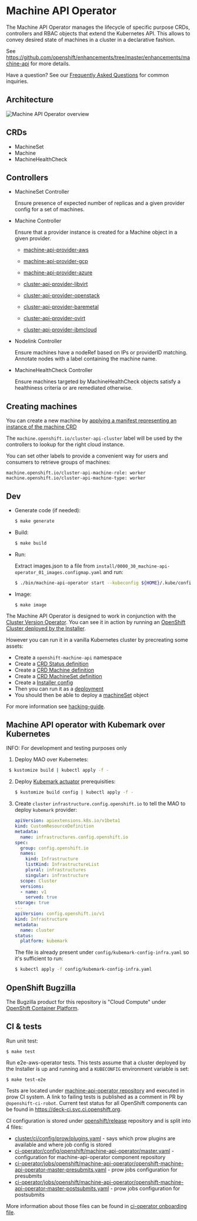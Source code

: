 # Machine API Operator

The Machine API Operator manages the lifecycle of specific purpose CRDs, controllers and RBAC objects that extend the Kubernetes API.
This allows to convey desired state of machines in a cluster in a declarative fashion.

See https://github.com/openshift/enhancements/tree/master/enhancements/machine-api for more details.

Have a question? See our [Frequently Asked Questions](FAQ.md) for common inquiries.

## Architecture

![Machine API Operator overview](machine-api-operator.png)

## CRDs

- MachineSet
- Machine
- MachineHealthCheck

## Controllers

- MachineSet Controller

  Ensure presence of expected number of replicas and a given provider config for a set of machines.

- Machine Controller

  Ensure that a provider instance is created for a Machine object in a given provider.

  - [machine-api-provider-aws](https://github.com/openshift/machine-api-provider-aws)

  - [machine-api-provider-gcp](https://github.com/openshift/machine-api-provider-gcp)

  - [machine-api-provider-azure](https://github.com/openshift/machine-api-provider-azure)

  - [cluster-api-provider-libvirt](https://github.com/openshift/cluster-api-provider-libvirt)

  - [cluster-api-provider-openstack](https://github.com/openshift/cluster-api-provider-openstack)

  - [cluster-api-provider-baremetal](https://github.com/openshift/cluster-api-provider-baremetal)

  - [cluster-api-provider-ovirt](https://github.com/openshift/cluster-api-provider-ovirt)
  
  - [cluster-api-provider-ibmcloud](https://github.com/openshift/cluster-api-provider-ibmcloud)

- Nodelink Controller

  Ensure machines have a nodeRef based on IPs or providerID matching.
  Annotate nodes with a label containing the machine name.

- MachineHealthCheck Controller

  Ensure machines targeted by MachineHealthCheck objects satisfy a healthiness criteria or are remediated otherwise.

## Creating machines

You can create a new machine by [applying a manifest representing an instance of the machine CRD](docs/examples/machine.yaml)

The `machine.openshift.io/cluster-api-cluster` label will be used by the controllers to lookup for the right cloud instance.

You can set other labels to provide a convenient way for users and consumers to retrieve groups of machines:
```
machine.openshift.io/cluster-api-machine-role: worker
machine.openshift.io/cluster-api-machine-type: worker
```

## Dev

- Generate code (if needed):

  ```sh
  $ make generate
  ```

- Build:

  ```sh
  $ make build
  ```

- Run:

  Extract images.json to a file from
  `install/0000_30_machine-api-operator_01_images.configmap.yaml` and run:

  ```sh
  $ ./bin/machine-api-operator start --kubeconfig ${HOME}/.kube/config --images-json=path/to/images.json
  ```

- Image:

  ```
  $ make image
  ```

The Machine API Operator is designed to work in conjunction with the [Cluster Version Operator](https://github.com/openshift/cluster-version-operator).
You can see it in action by running an [OpenShift Cluster deployed by the Installer](https://github.com/openshift/installer).

However you can run it in a vanilla Kubernetes cluster by precreating some assets:

- Create a `openshift-machine-api` namespace
- Create a [CRD Status definition](config/0000_00_cluster-version-operator_01_clusteroperator.crd.yaml)
- Create a [CRD Machine definition](install/0000_30_machine-api-operator_02_machine.crd.yaml)
- Create a [CRD MachineSet definition](install/0000_30_machine-api-operator_03_machineset.crd.yaml)
- Create a [Installer config](config/kubemark-config-infra.yaml)
- Then you can run it as a [deployment](install/0000_30_machine-api-operator_11_deployment.yaml)
- You should then be able to deploy a [machineSet](config/machineset.yaml) object

For more information see [hacking-guide](docs/dev/hacking-guide.md).

## Machine API operator with Kubemark over Kubernetes

INFO: For development and testing purposes only

1. Deploy MAO over Kubernetes:
  ```sh
   $ kustomize build | kubectl apply -f -
   ```

2. Deploy [Kubemark actuator](https://github.com/openshift/cluster-api-provider-kubemark) prerequisities:
   ```sh
   $ kustomize build config | kubectl apply -f -
   ```

3. Create `cluster` `infrastructure.config.openshift.io` to tell the MAO to deploy `kubemark` provider:
   ```yaml
   apiVersion: apiextensions.k8s.io/v1beta1
   kind: CustomResourceDefinition
   metadata:
     name: infrastructures.config.openshift.io
   spec:
     group: config.openshift.io
     names:
       kind: Infrastructure
       listKind: InfrastructureList
       plural: infrastructures
       singular: infrastructure
     scope: Cluster
     versions:
     - name: v1
       served: true
   storage: true
   ---
   apiVersion: config.openshift.io/v1
   kind: Infrastructure
   metadata:
     name: cluster
   status:
     platform: kubemark
   ```

   The file is already present under `config/kubemark-config-infra.yaml` so it's sufficient to run:
   ```sh
   $ kubectl apply -f config/kubemark-config-infra.yaml
   ```

## OpenShift Bugzilla

The Bugzilla product for this repository is "Cloud Compute" under [OpenShift Container Platform](https://bugzilla.redhat.com/enter_bug.cgi?product=OpenShift%20Container%20Platform).

## CI & tests

Run unit test:

```
$ make test
```

Run e2e-aws-operator tests. This tests assume that a cluster deployed by the Installer is up and running and a ```KUBECONFIG``` environment variable is set:

```
$ make test-e2e
```

Tests are located under [machine-api-operator repository][1] and executed in prow CI system. A link to failing tests is published as a comment in PR by `@openshift-ci-robot`. Current test status for all OpenShift components can be found in https://deck-ci.svc.ci.openshift.org.

CI configuration is stored under [openshift/release][2] repository and is split into 4 files:
  - [cluster/ci/config/prow/plugins.yaml][3] - says which prow plugins are available and where job config is stored
  - [ci-operator/config/openshift/machine-api-operator/master.yaml][4] - configuration for machine-api-operator component repository
  - [ci-operator/jobs/openshift/machine-api-operator/openshift-machine-api-operator-master-presubmits.yaml][5] - prow jobs configuration for presubmits
  - [ci-operator/jobs/openshift/machine-api-operator/openshift-machine-api-operator-master-postsubmits.yaml][6] - prow jobs configuration for postsubmits

More information about those files can be found in [ci-operator onboarding file][7].

[1]: https://github.com/openshift/machine-api-operator
[2]: https://github.com/openshift/release
[3]: https://github.com/openshift/release/blob/master/cluster/ci/config/prow/plugins.yaml
[4]: https://github.com/openshift/release/blob/master/ci-operator/config/openshift/machine-api-operator/openshift-machine-api-operator-master.yaml
[5]: https://github.com/openshift/release/blob/master/ci-operator/jobs/openshift/machine-api-operator/openshift-machine-api-operator-master-presubmits.yaml
[6]: https://github.com/openshift/release/blob/master/ci-operator/jobs/openshift/machine-api-operator/openshift-machine-api-operator-master-postsubmits.yaml
[7]: https://github.com/openshift/ci-operator/blob/master/ONBOARD.md
